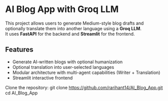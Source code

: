 # AI Blog App with Groq LLM

This project allows users to generate Medium-style blog drafts and optionally translate them into another language using a **Groq LLM**.  
It uses **FastAPI** for the backend and **Streamlit** for the frontend.

## Features
- Generate AI-written blogs with optional humanization
- Optional translation into user-selected languages
- Modular architecture with multi-agent capabilities (Writer + Translation)
- Streamlit interactive frontend


Clone the repository:
    git clone https://github.com/rarihant14/AI_Blog_App.git
    cd AI_Blog_App

